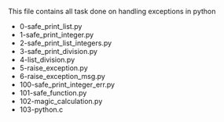 This file contains all task done on handling exceptions in python

* 0-safe_print_list.py
* 1-safe_print_integer.py
* 2-safe_print_list_integers.py
* 3-safe_print_division.py
* 4-list_division.py
* 5-raise_exception.py
* 6-raise_exception_msg.py
* 100-safe_print_integer_err.py
* 101-safe_function.py
* 102-magic_calculation.py
* 103-python.c
